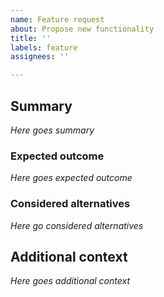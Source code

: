 ```yaml
---
name: Feature request
about: Propose new functionality
title: ''
labels: feature
assignees: ''

---
```


<!-- THESE COMMENTS ARE MEANT ONLY FOR YOU TO SEE. PLEASE REMOVE THESE BEFORE SUBMITTING YOUR ISSUE -->

## Summary

<!--
A clear and concise description of what the feature is about.
You can also give context such as a problematic situation that would be solved by including the feature.
-->

*Here goes summary*

### Expected outcome

<!-- A clear and concise description of what you want to happen. -->

*Here goes expected outcome*

### Considered alternatives

<!--
Describe any solutions or features you've tried to implement or have considered, if any.
Please give some insight here, even if you haven't done either. It's always useful to understand your train of thought.
-->

*Here go considered alternatives*

## Additional context

<!-- You may add any other information about the feature request here. -->

*Here goes additional context*
